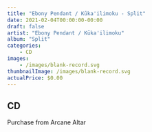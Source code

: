 ```yaml
---
title: "Ebony Pendant / Kūka'ilimoku - Split"
date: 2021-02-04T00:00:00-00:00
draft: false
artist: "Ebony Pendant / Kūka'ilimoku"
album: "Split"
categories:
    - CD
images:
    - /images/blank-record.svg
thumbnailImage: /images/blank-record.svg
actualPrice: $0.00
---
```


## CD
Purchase from Arcane Altar
